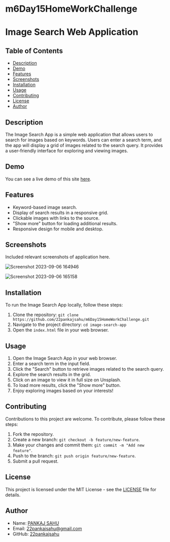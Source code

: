# m6Day15HomeWorkChallenge

# Image Search Web Application

## Table of Contents

- [Description](#description)
- [Demo](#demo)
- [Features](#features)
- [Screenshots](#screenshots)
- [Installation](#installation)
- [Usage](#usage)
- [Contributing](#contributing)
- [License](#license)
- [Author](#author)

## Description

The Image Search App is a simple web application that allows users to search for images based on keywords. Users can enter a search term, and the app will display a grid of images related to the search query. It provides a user-friendly interface for exploring and viewing images.

## Demo

You can see a live demo of this site [here](https://22pankajsahu.github.io/m6Day15HomeWorkChallenge/).

## Features

- Keyword-based image search.
- Display of search results in a responsive grid.
- Clickable images with links to the source.
- "Show more" button for loading additional results.
- Responsive design for mobile and desktop.

## Screenshots

Included relevant screenshots of application here.

![Screenshot 2023-09-06 164946](https://github.com/22pankajsahu/m6Day15HomeWorkChallenge/assets/135128502/fb4ebe67-ada4-436c-a6e7-931256e881a9)

![Screenshot 2023-09-06 165158](https://github.com/22pankajsahu/m6Day15HomeWorkChallenge/assets/135128502/ecf595d6-8960-468d-848f-5fe0ad2d6bc8)

## Installation

To run the Image Search App locally, follow these steps:

1. Clone the repository: `git clone https://github.com/22pankajsahu/m6Day15HomeWorkChallenge.git`
2. Navigate to the project directory: `cd image-search-app`
3. Open the `index.html` file in your web browser.

## Usage

1. Open the Image Search App in your web browser.
2. Enter a search term in the input field.
3. Click the "Search" button to retrieve images related to the search query.
4. Explore the search results in the grid.
5. Click on an image to view it in full size on Unsplash.
6. To load more results, click the "Show more" button.
7. Enjoy exploring images based on your interests!

## Contributing

Contributions to this project are welcome. To contribute, please follow these steps:

1. Fork the repository.
2. Create a new branch: `git checkout -b feature/new-feature`.
3. Make your changes and commit them: `git commit -m "Add new feature"`.
4. Push to the branch: `git push origin feature/new-feature`.
5. Submit a pull request.

## License

This project is licensed under the MIT License - see the [LICENSE](LICENSE) file for details.

## Author

- Name: [PANKAJ SAHU](https://linkedin.com/in/22pankajsahu)
- Email: [22pankajsahu@gmail.com](mailto:22pankajsahu@gmail.com)
- GitHub: [22pankajsahu](https://github.com/22pankajsahu)

